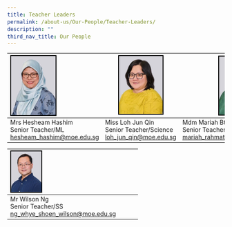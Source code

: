 ```yaml
---
title: Teacher Leaders
permalink: /about-us/Our-People/Teacher-Leaders/
description: ""
third_nav_title: Our People
---
```

| <img style="width:50%; border:2px double black; float: left" src="/images/About%20Us/Our%20People/Teacher%20Leaders/S2.jpg"> | <img style="width:61%; border:2px double black; float: center;" src="/images/About%20Us/Our%20People/Teacher%20Leaders/S3.jpg"> | <img style="width:54%; border:2px double black; float: right;" src="/images/About%20Us/Our%20People/Teacher%20Leaders/S4.jpg"> |
| -------- | -------- | -------- |
| Mrs Hesheam Hashim<br> Senior Teacher/ML<br>hesheam_hashim@moe.edu.sg| Miss Loh Jun Qin <br>Senior Teacher/Science <br> loh_jun_qin@moe.edu.sg    | Mdm Mariah Bte Rahmat <br> Senior Teacher/SEN<br>mariah_rahmat@moe.edu.sg     |

| <img style="width:27%; border:2px double black; float:left; " src="/images/About%20Us/Our%20People/School%20Exec%20Committee/S6.jpg"> | | |
| -------- | -------- | -------- |
| Mr Wilson Ng<br> Senior Teacher/SS<br>ng_whye_shoen_wilson@moe.edu.sg| | |